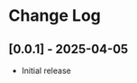 # Change Log

<!-- Check [Keep a Changelog](http://keepachangelog.com/) for recommendations on how to structure this file.-->

## [0.0.1] - 2025-04-05

-   Initial release
